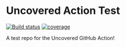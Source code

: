 # Uncovered Action Test

[![Build status](https://github.com/uncoveredapp/uncovered/workflows/CI/badge.svg)](https://github.com/uncoveredapp/action-test/actions)
[![coverage](https://api.uncoveredapp.dev/coverage/badge/uncoveredapp/action-test/main/9vUNZZ69X2T6fEAue6NxrZ)](https://uncoveredapp.dev/app/github/uncoveredapp/action-test)

A test repo for the Uncovered GitHub Action!
